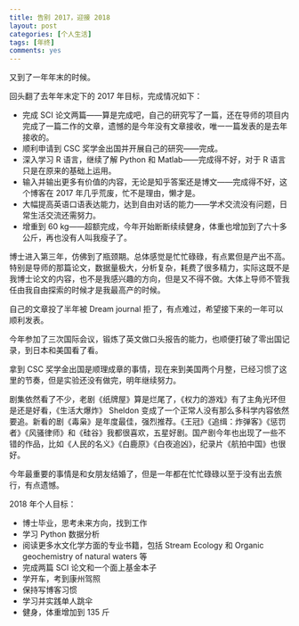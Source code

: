 ```yaml
---
title: 告别 2017，迎接 2018
layout: post
categories: [个人生活]
tags: [年终]
comments: yes
---
```


又到了一年年末的时候。

回头翻了去年年末定下的 2017 年目标，完成情况如下：

- 完成 SCI 论文两篇——算是完成吧，自己的研究写了一篇，还在导师的项目内完成了一篇二作的文章，遗憾的是今年没有文章接收，唯一一篇发表的是去年接收的。
- 顺利申请到 CSC 奖学金出国并开展自己的研究——完成。
- 深入学习 R 语言，继续了解 Python 和 Matlab——完成得不好，对于 R 语言只是在原来的基础上运用。
- 输入并输出更多有价值的内容，无论是知乎答案还是博文——完成得不好，这个博客在 2017 年几乎荒废，忙不是理由，懒才是。
- 大幅提高英语口语表达能力，达到自由对话的能力——学术交流没有问题，日常生活交流还需努力。
- 增重到 60 kg——超额完成，今年开始断断续续健身，体重也增加到了六十多公斤，再也没有人叫我瘦子了。

博士进入第三年，仿佛到了瓶颈期。总体感觉是忙忙碌碌，有点累但是产出不高。特别是导师的那篇论文，数据量极大，分析复杂，耗费了很多精力，实际这既不是我博士论文的内容，也不是我感兴趣的方向，但是又不得不做。大体上导师不管我任由我自由探索的时候才是我最高产的时候。

自己的文章投了半年被 Dream journal 拒了，有点难过，希望接下来的一年可以顺利发表。

今年参加了三次国际会议，锻炼了英文做口头报告的能力，也顺便打破了零出国记录，到日本和美国看了看。

拿到 CSC 奖学金出国是顺理成章的事情，现在来到美国两个月整，已经习惯了这里的节奏，但是实验还没有做完，明年继续努力。

剧集依然看了不少，老剧《纸牌屋》算是烂尾了，《权力的游戏》有了主角光环但是还是好看，《生活大爆炸》 Sheldon 变成了一个正常人没有那么多科学内容依然要追。新看的剧《毒枭》是年度最佳，强烈推荐。《王冠》《追缉：炸弹客》《惩罚者》《风骚律师》和《硅谷》我都很喜欢，五星好剧。国产剧今年也出现了一些不错的作品，比如《人民的名义》《白鹿原》《白夜追凶》，纪录片《航拍中国》也很好。

今年最重要的事情是和女朋友结婚了，但是一年都在忙忙碌碌以至于没有出去旅行，有点遗憾。

2018 年个人目标：

- 博士毕业，思考未来方向，找到工作
- 学习 Python 数据分析
- 阅读更多水文化学方面的专业书籍，包括 Stream Ecology 和 Organic geochemistry of natural waters 等
- 完成两篇 SCI 论文和一个面上基金本子
- 学开车，考到康州驾照
- 保持写博客习惯
- 学习并实践单人跳伞
- 健身，体重增加到 135 斤